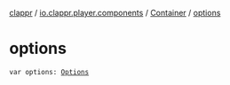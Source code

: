 [clappr](../../index.md) / [io.clappr.player.components](../index.md) / [Container](index.md) / [options](.)

# options

`var options: `[`Options`](../../io.clappr.player.base/-options/index.md)